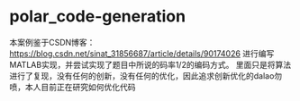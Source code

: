 # polar_code-generation
本案例鉴于CSDN博客：https://blog.csdn.net/sinat_31856687/article/details/90174026  进行编写MATLAB实现，并尝试实现了题目中所说的码率1/2的编码方式。
里面只是将算法进行了复现，没有任何的创新，没有任何的优化，因此追求创新优化的dalao勿喷，本人目前正在研究如何优化代码
